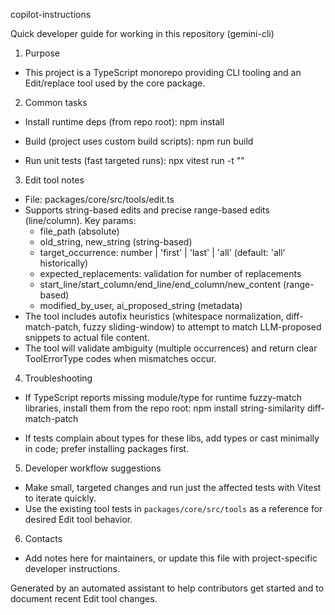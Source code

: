 copilot-instructions

Quick developer guide for working in this repository (gemini-cli)

1. Purpose

- This project is a TypeScript monorepo providing CLI tooling and an Edit/replace tool used by the core package.

2. Common tasks

- Install runtime deps (from repo root):
  npm install

- Build (project uses custom build scripts):
  npm run build

- Run unit tests (fast targeted runs):
  npx vitest run <path-to-test-file> -t "<test name substring>"

3. Edit tool notes

- File: packages/core/src/tools/edit.ts
- Supports string-based edits and precise range-based edits (line/column). Key params:
  - file_path (absolute)
  - old_string, new_string (string-based)
  - target_occurrence: number | 'first' | 'last' | 'all' (default: 'all' historically)
  - expected_replacements: validation for number of replacements
  - start_line/start_column/end_line/end_column/new_content (range-based)
  - modified_by_user, ai_proposed_string (metadata)
- The tool includes autofix heuristics (whitespace normalization, diff-match-patch, fuzzy sliding-window) to attempt to match LLM-proposed snippets to actual file content.
- The tool will validate ambiguity (multiple occurrences) and return clear ToolErrorType codes when mismatches occur.

4. Troubleshooting

- If TypeScript reports missing module/type for runtime fuzzy-match libraries, install them from the repo root:
  npm install string-similarity diff-match-patch

- If tests complain about types for these libs, add types or cast minimally in code; prefer installing packages first.

5. Developer workflow suggestions

- Make small, targeted changes and run just the affected tests with Vitest to iterate quickly.
- Use the existing tool tests in `packages/core/src/tools` as a reference for desired Edit tool behavior.

6. Contacts

- Add notes here for maintainers, or update this file with project-specific developer instructions.

Generated by an automated assistant to help contributors get started and to document recent Edit tool changes.
